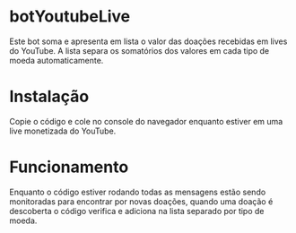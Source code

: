 # botYoutubeLive
Este bot soma e apresenta em lista o valor das doações recebidas em lives do YouTube. A lista separa os somatórios dos valores em cada tipo de moeda automaticamente.

# Instalação
Copie o código e cole no console do navegador enquanto estiver em uma live monetizada do YouTube.

# Funcionamento
Enquanto o código estiver rodando todas as mensagens estão sendo monitoradas para encontrar por novas doações, quando uma doação é descoberta o código verifica e adiciona na lista separado por tipo de moeda.
